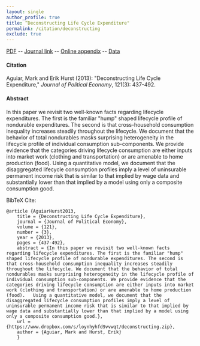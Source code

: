 ```yaml
---
layout: single 
author_profile: true 
title: “Deconstructing Life Cycle Expenditure" 
permalink: /citation/deconstructing
exclude: true
---
```


[PDF](https://markaguiar.github.io/files/deconstructing.pdf) -- [Journal link](https://doi.org/10.1086/670740) -- [Online appendix](https://markaguiar.github.io/files/aguiar_hurst_robustness_appendix_final.pdf) -- [Data](https://www.dropbox.com/s/loynhyhfd9vvwqt/deconstructing.zip)
#### Citation

Aguiar, Mark and Erik Hurst (2013): "Deconstructing Life Cycle Expenditure," *Journal of Political Economy*, 121(3): 437-492.

#### Abstract

In this paper we revisit two well-known facts regarding lifecycle expenditures. The first is the familiar "hump" shaped lifecycle profile of nondurable expenditures. The second is that cross-household consumption inequality increases steadily throughout the lifecycle. We document that the behavior of total nondurables masks surprising heterogeneity in the lifecycle profile of individual consumption sub-components. We provide evidence that the categories driving lifecycle consumption are either inputs into market work (clothing and transportation) or are amenable to home production (food). Using a quantitative model, we document that the disaggregated lifecycle consumption profiles imply a level of uninsurable permanent income risk that is similar to that implied by wage data and substantially lower than that implied by a model using only a composite consumption good.

BibTeX Cite:

	@article {AguiarHurst2013,
		title = {Deconstructing Life Cycle Expenditure},
		journal = {Journal of Political Economy},
		volume = {121},
		number = {3},
		year = {2013},
		pages = {437-492},
		abstract = {In this paper we revisit two well-known facts regarding lifecycle expenditures. The first is the familiar "hump" shaped lifecycle profile of nondurable expenditures. The second is that cross-household consumption inequality increases steadily throughout the lifecycle. We document that the behavior of total nondurables masks surprising heterogeneity in the lifecycle profile of individual consumption sub-components. We provide evidence that the categories driving lifecycle consumption are either inputs into market work (clothing and transportation) or are amenable to home production (food).   Using a quantitative model, we document that the disaggregated lifecycle consumption profiles imply a level of uninsurable permanent income risk that is similar to that implied by wage data and substantially lower than that implied by a model using only a composite consumption good.},
		url = {https://www.dropbox.com/s/loynhyhfd9vvwqt/deconstructing.zip},
		author = {Aguiar, Mark and Hurst, Erik}
		}